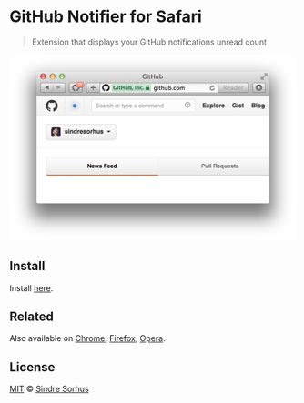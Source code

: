 # GitHub Notifier for Safari

> Extension that displays your GitHub notifications unread count

![](screenshot.png)


## Install

Install [here](https://raw.githubusercontent.com/sindresorhus/github-notifier-safari/master/GitHub%20Notifier.safariextz?raw=true).


## Related

Also available on [Chrome](https://github.com/sindresorhus/github-notifier-chrome), [Firefox](https://github.com/sindresorhus/github-notifier-firefox), [Opera](https://github.com/sindresorhus/github-notifier-opera).


## License

[MIT](http://opensource.org/licenses/MIT) © [Sindre Sorhus](http://sindresorhus.com)
